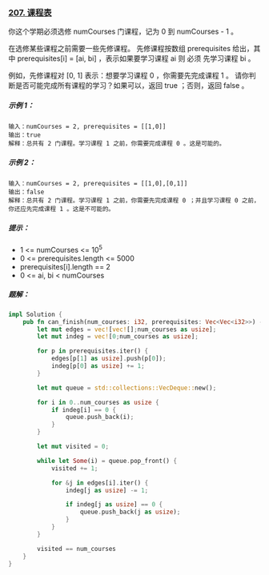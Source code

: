 ### [207. 课程表](https://leetcode.cn/problems/course-schedule/)
你这个学期必须选修 numCourses 门课程，记为 0 到 numCourses - 1 。

在选修某些课程之前需要一些先修课程。 先修课程按数组 prerequisites 给出，其中 prerequisites[i] = [ai, bi] ，表示如果要学习课程 ai 则 必须 先学习课程  bi 。

例如，先修课程对 [0, 1] 表示：想要学习课程 0 ，你需要先完成课程 1 。
请你判断是否可能完成所有课程的学习？如果可以，返回 true ；否则，返回 false 。



##### 示例 1：
```
输入：numCourses = 2, prerequisites = [[1,0]]
输出：true
解释：总共有 2 门课程。学习课程 1 之前，你需要完成课程 0 。这是可能的。
```

##### 示例 2：
```
输入：numCourses = 2, prerequisites = [[1,0],[0,1]]
输出：false
解释：总共有 2 门课程。学习课程 1 之前，你需要先完成​课程 0 ；并且学习课程 0 之前，你还应先完成课程 1 。这是不可能的。
```

##### 提示：
- 1 <= numCourses <= 10<sup>5</sup>
- 0 <= prerequisites.length <= 5000
- prerequisites[i].length == 2
- 0 <= ai, bi < numCourses

##### 题解：
```rust
impl Solution {
    pub fn can_finish(num_courses: i32, prerequisites: Vec<Vec<i32>>) -> bool {
        let mut edges = vec![vec![];num_courses as usize];
        let mut indeg = vec![0;num_courses as usize];

        for p in prerequisites.iter() {
            edges[p[1] as usize].push(p[0]);
            indeg[p[0] as usize] += 1;
        }

        let mut queue = std::collections::VecDeque::new();

        for i in 0..num_courses as usize {
            if indeg[i] == 0 {
                queue.push_back(i);
            }
        }

        let mut visited = 0;

        while let Some(i) = queue.pop_front() {
            visited += 1;

            for &j in edges[i].iter() {
                indeg[j as usize] -= 1;

                if indeg[j as usize] == 0 {
                    queue.push_back(j as usize);
                }
            }
        }

        visited == num_courses
    }
}
```
